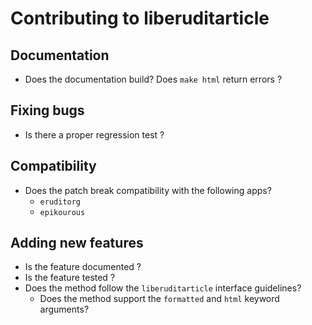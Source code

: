 # Contributing to liberuditarticle

## Documentation

* Does the documentation build? Does `make html` return errors ?

## Fixing bugs

* Is there a proper regression test ?

## Compatibility

* Does the patch break compatibility with the following apps?
  * `eruditorg`
  * `epikourous`

## Adding new features

* Is the feature documented ?
* Is the feature tested ?
* Does the method follow the `liberuditarticle` interface guidelines?
  * Does the method support the `formatted` and `html` keyword arguments?
